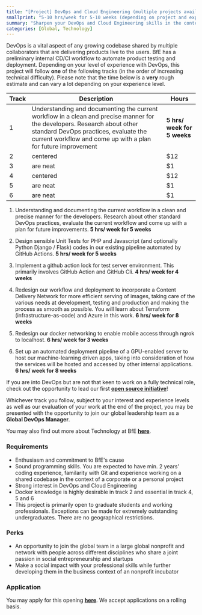 ```yaml
---
title: "[Project] DevOps and Cloud Engineering (multiple projects available)"
smallprint: "5-10 hrs/week for 5-10 weeks (depending on project and experience level), flexible starting date and negotiable schedule. Suitable for people with all experience levels in DevOps."
summary: "Sharpen your DevOps and Cloud Engineering skills in the context of a codebase shared by our global develoeprs while contributing to a good cause" # this will be visible on platforms like LinkedIn when sharing
categories: [Global, Technology]
---
```


DevOps is a vital aspect of any growing codebase shared by multiple collaborators that are delivering products live to the users. BfE has a preliminary internal CD/CI workflow to automate product testing and deployment. Depending on your level of experience with DevOps, this project will follow **one** of the following tracks (in the order of increasing technical difficulty). Please note that the time below is a **very** rough estimate and can vary a lot depending on your experience level. 

| Track         | Description           | Hours  |
| ------------- |-----------------------| -------|
| 1  | Understanding and documenting the current workflow in a clean and precise manner for the developers. Research about other standard DevOps practices, evaluate the current workflow and come up with a plan for future improvement | **5 hrs/ week for 5 weeks** |
| 2  | centered      |   $12 |
| 3  | are neat      |    $1 |
| 4  | centered      |   $12 |
| 5  | are neat      |    $1 |
| 6  | are neat      |    $1 |

1. Understanding and documenting the current workflow in a clean and precise manner for the developers. Research about other standard DevOps practices, evaluate the current workflow and come up with a plan for future improvements. **5 hrs/ week for 5 weeks**

2. Design sensible Unit Tests for PHP and Javascript (and optionally Python Django / Flask) codes in our existing pipeline automated by GitHub Actions. **5 hrs/ week for 5 weeks**

3. Implement a github action lock for test server environment. This primarily involves GitHub Action and GitHub Cli.  **4 hrs/ week for 4 weeks**

4. Redesign our workflow and deployment to incorporate a Content Delivery Network for more efficient serving of images, taking care of the various needs at development, testing and production and making the process as smooth as possible. You will learn about Terraform (infrastructure-as-code) and Azure in this work. **6 hrs/ week for 8 weeks**

5. Redesign our docker networking to enable mobile access through ngrok to localhost. **6 hrs/ week for 3 weeks**

6. Set up an automated deployment pipeline of a GPU-enabled server to host our machine-learning driven apps, taking into consideration of how the services will be hosted and accessed by other internal applications. **6 hrs/ week for 8 weeks**

If you are into DevOps but are not that keen to work on a fully technical role, check out the opportunity to lead our first [**open source initiative**](https://opps.bridgesforenterprise.com/global/technology/Open-BfE/)!

Whichever track you follow, subject to your interest and experience levels as well as our evaluation of your work at the end of the project, you may be presented with the opportunity to join our global leadership team as a **Global DevOps Manager**.

You may also find out more about Technology at BfE [**here**](https://tech.bridgesforenterprise.com).

### Requirements
- Enthusiasm and commitment to BfE's cause
- Sound programming skills. You are expected to have min. 2 years' coding experience, familarity with Git and experience working on a shared codebase in the context of a corporate or a personal project
- Strong interest in DevOps and Cloud Engineering
- Docker knowledge is highly desirable in track 2 and essential in track 4, 5 and 6
- This project is primarily open to graduate students and working professionals. Exceptions can be made for extremely outstanding undergraduates. There are no geographical restrictions.

### Perks
- An opportunity to join the global team in a large global nonprofit and network with people across different disciplines who share a joint passion in social entrepreneurship and startups
- Make a social impact with your professional skills while further developing them in the business context of an nonprofit incubator

### Application
You may apply for this opening [**here**](https://forms.gle/RpyaEKcxZY14wW6F8). We accept applications on a rolling basis.
